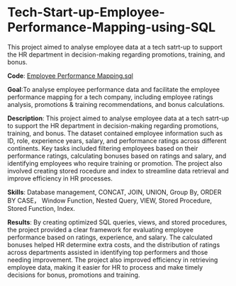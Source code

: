 # Tech-Start-up-Employee-Performance-Mapping-using-SQL
This project aimed to analyse employee data at a tech satrt-up to support the HR department in decision-making regarding promotions, training, and bonus. 

**Code**: [Employee Performance Mapping.sql](https://github.com/zhaoycy/Tech-Start-up-Employee-Performance-Mapping-using-SQL/blob/main/Tech_Start-up_Employee_Performance_Mapping.sql)

**Goal**:To analyse employee performance data and facilitate the employee performance mapping for a tech company, including employee ratings analysis, promotions & training recommendations, and bonus calculations.

**Description**: This project aimed to analyse employee data at a tech satrt-up to support the HR department in decision-making regarding promotions, training, and bonus. The dataset contained employee information such as ID, role, experience years, salary, and performance ratings across different continents. Key tasks included filtering employees based on their performance ratings, calculating bonuses based on ratings and salary, and identifying employees who require training or promotion. The project also involved creating stored rocedure and index to streamline data retrieval and improve efficiency in HR processes.

**Skills**: Database management, CONCAT, JOIN, UNION, Group By, ORDER BY CASE， Window Function, Nested Query, VIEW, Stored Procedure, Stored Function, Index.

**Results**: By creating optimized SQL queries, views, and stored procedures, the project provided a clear framework for evaluating employee performance based on ratings, experience, and salary. The calculated bonuses helped HR determine extra costs, and the distribution of ratings across departments assisted in identifying top performers and those needing improvement. The project also improved efficiency in retrieving employee data, making it easier for HR to process and make timely decisions for bonus, promotions and training.
